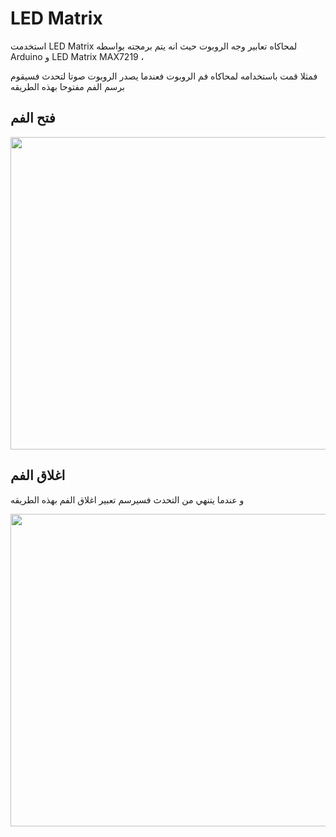 # LED Matrix
 استخدمت LED Matrix لمحاكاه تعابير وجه الروبوت حيث انه يتم برمجته بواسطه Arduino و LED Matrix MAX7219 ،
 
 
 فمثلا قمت باستخدامه لمحاكاه فم الروبوت فعندما يصدر الروبوت صوتا لتحدث فسيقوم برسم الفم مفتوحا بهذه الطريقه
 ## فتح الفم

<img src= "https://github.com/user-attachments/assets/4a153f93-3a27-4d6b-8345-997d692f3b00" width="900" height="500"> 

## اغلاق الفم
و عندما يتنهي من التحدث فسيرسم تعبير اغلاق الفم بهذه الطريقه 


<img src= "https://github.com/user-attachments/assets/5180d711-f85c-4338-9e63-584bcbe54928" width="900" height="500"> 
